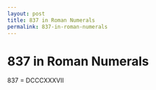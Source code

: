 ```yaml
---
layout: post
title: 837 in Roman Numerals
permalink: 837-in-roman-numerals
---
```


# 837 in Roman Numerals

837 = DCCCXXXVII
